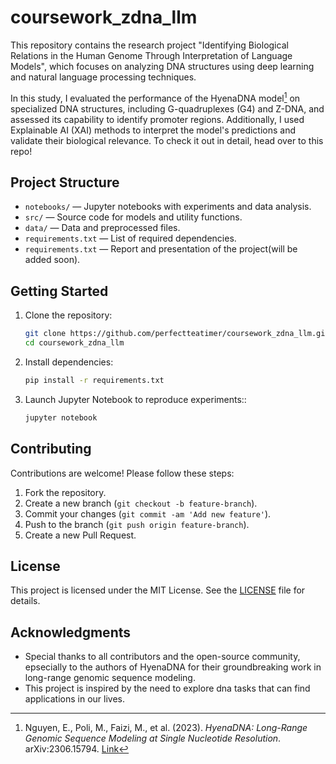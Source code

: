 # coursework_zdna_llm

This repository contains the research project "Identifying Biological Relations in the Human Genome Through Interpretation of Language Models", which focuses on analyzing DNA structures using deep learning and natural language processing techniques.

In this study, I evaluated the performance of the HyenaDNA model[^1] on specialized DNA structures, including G-quadruplexes (G4) and Z-DNA, and assessed its capability to identify promoter regions. Additionally, I used Explainable AI (XAI) methods to interpret the model's predictions and validate their biological relevance. To check it out in detail, head over to this repo!

## Project Structure

- `notebooks/` — Jupyter notebooks with experiments and data analysis.
- `src/` — Source code for models and utility functions.
- `data/` — Data and preprocessed files.
- `requirements.txt` — List of required dependencies.
- `requirements.txt` — Report and presentation of the project(will be added soon).

## Getting Started

1. Clone the repository:
   ```bash
   git clone https://github.com/perfectteatimer/coursework_zdna_llm.git
   cd coursework_zdna_llm
   ```
2. Install dependencies:
   ```bash
   pip install -r requirements.txt
   ``` 
3. Launch Jupyter Notebook to reproduce experiments::
   ```bash
   jupyter notebook
   ``` 
## Contributing

Contributions are welcome! Please follow these steps:

1. Fork the repository.
2. Create a new branch (`git checkout -b feature-branch`).
3. Commit your changes (`git commit -am 'Add new feature'`).
4. Push to the branch (`git push origin feature-branch`).
5. Create a new Pull Request.

## License

This project is licensed under the MIT License. See the [LICENSE](LICENSE) file for details.

## Acknowledgments

- Special thanks to all contributors and the open-source community, epsecially to the authors of HyenaDNA for their groundbreaking work in long-range genomic sequence modeling.
- This project is inspired by the need to explore dna tasks that can find applications in our lives.

[^1]: Nguyen, E., Poli, M., Faizi, M., et al. (2023). *HyenaDNA: Long-Range Genomic Sequence Modeling at Single Nucleotide Resolution*. arXiv:2306.15794. [Link](https://arxiv.org/abs/2306.15794)